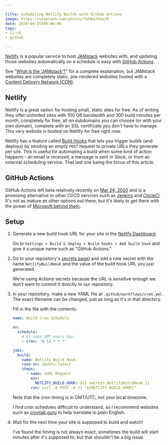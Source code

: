 ```yaml
---

title: Scheduling Netlify Builds with GitHub Actions
image: https://unsplash.com/photos/7oh6dJVhurM
date: 2020-04-25T00:06:00
tags:
- ci-cd
- github

---
```


[Netlify](https://www.netlify.com/) is a popular service to host [JAMstack](https://www.netlify.com/jamstack/) websites with, and updating those websites automatically on a schedule is easy with [GitHub Actions](https://github.com/features/actions).

See "[What is the 'JAMstack'?](/blog/what-is-the-jamstack)" for a complete explanation, but JAMstack websites are completely static, pre-rendered websites hosted with a [Content Delivery Network (CDN)](https://en.wikipedia.org/wiki/Content_delivery_network).

## Netlify

Netlify is a great option for hosting small, static sites for free. As of writing they offer unlimited sites with 100 GB bandwidth and 300 build minutes per month, completely for free, all on subdomains you can choose (or with your own domain), complete with an SSL certificate you don't have to manage. This very website is hosted on Netlify for free right now.

Netlify has a feature called [Build Hooks](https://docs.netlify.com/configure-builds/build-hooks/) that lets you trigger builds (and deploys) by sending an empty `POST` request to private URLs they generate per site. This is useful for automating a build when some kind of action happens - an email is received, a message is sent in Slack, or from an external scheduling service. That last one being the focus of this article.

## GitHub Actions

GitHub Actions left beta relatively recently on [Mar 24, 2020](https://github.blog/changelog/github-actions-api-is-now-generally-available/) and is a promising alternative to other CI/CD services such as [Jenkins](https://www.jenkins.io/) and [CircleCI](https://circleci.com/). It's not as mature as other options out there, but it's likely to get there with the power of [Microsoft behind them](https://blogs.microsoft.com/blog/2018/10/26/microsoft-completes-github-acquisition/).

## Setup

1. Generate a new build hook URL for your site in the [Netlify Dashboard](https://app.netlify.com/).

    Go to `Settings > Build & deploy > Build hooks > Add build hook` and give it a unique name such as "GitHub Actions."

2. Go to your repository's [secrets page](https://help.github.com/en/actions/configuring-and-managing-workflows/creating-and-storing-encrypted-secrets)) and add a new secret with the name `NetlifyBuildHook` and the value of the build hook URL you just generated.

    We're using Actions secrets because the URL is sensitive enough we don't want to commit it directly to our repository.

3. In your repository, make a new YAML file at `.github/workflows/cron.yml`. The exact filename can be changed, just as long as it's in that directory.

    Fill in the file with the contents:

    ```yaml
    name: Build Cron Schedule

    on:
      schedule:
        # At noon GMT every day
        - cron: '0 12 * * *'

    jobs:
      build:
        name: Netlify Build Hook
        runs-on: ubuntu-latest
        steps:
          - name: cURL Request
            env:
              NETLIFY_BUILD_HOOK: ${{ secrets.NetlifyBuildHook }}
            run: curl -X POST -d {} "${NETLIFY_BUILD_HOOK}"
    ```

    Note that the cron timing is in GMT/UTC, not your local timezone.

    I find cron schedules difficult to understand, so I recommend websites such as [crontab.guru](https://crontab.guru) to help translate to plain English.

4. Wait for the next time your site is supposed to build and watch!

    I've found the timing is not always exact, sometimes the build will start minutes after it's supposed to, but that shouldn't be a big issue.
